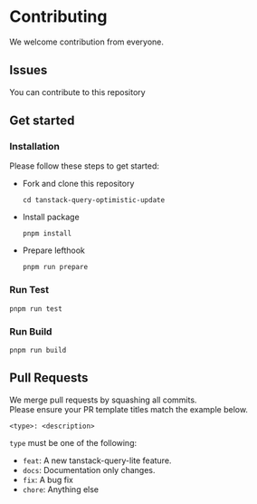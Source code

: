 # Contributing

We welcome contribution from everyone.

## Issues

You can contribute to this repository

## Get started

### Installation

Please follow these steps to get started:

- Fork and clone this repository

  ```
  cd tanstack-query-optimistic-update
  ```

- Install package
  ```
  pnpm install
  ```
- Prepare lefthook
  ```
  pnpm run prepare
  ```

### Run Test

```
pnpm run test
```

### Run Build

```
pnpm run build
```

## Pull Requests

We merge pull requests by squashing all commits.  
Please ensure your PR template titles match the example below.

```
<type>: <description>
```

`type` must be one of the following:

- `feat`: A new tanstack-query-lite feature.
- `docs`: Documentation only changes.
- `fix`: A bug fix
- `chore`: Anything else
